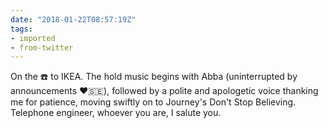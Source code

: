 ```yaml
---
date: "2018-01-22T08:57:19Z"
tags:
- imported
- from-twitter
---
```

On the ☎️ to IKEA. The hold music begins with Abba \(uninterrupted by announcements ❤️🇸🇪\), followed by a polite and apologetic voice thanking me for patience, moving swiftly on to Journey's Don't Stop Believing.\
Telephone engineer, whoever you are, I salute you.
